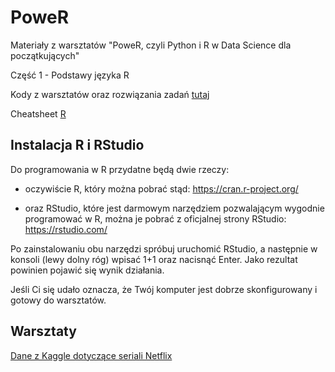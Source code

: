# PoweR
Materiały z warsztatów "PoweR, czyli Python i R w Data Science dla początkujących"

Część 1 - Podstawy języka R

Kody z warsztatów oraz rozwiązania zadań [tutaj](https://github.com/R-Ladies-Warsaw/PoweR/blob/master/Cz%C4%99%C5%9B%C4%87%201%20-%20Podstawy%20j%C4%99zyka/R/podstawy.R)

Cheatsheet [R](https://github.com/R-Ladies-Warsaw/PoweR/blob/master/Cz%C4%99%C5%9B%C4%87%201%20-%20Podstawy%20j%C4%99zyka/cheatSheetR.pdf)


## Instalacja R i RStudio

Do programowania w R przydatne będą dwie rzeczy:

- oczywiście R, który można pobrać stąd: https://cran.r-project.org/

- oraz RStudio, które jest darmowym narzędziem pozwalającym wygodnie programować w R, można je pobrać z oficjalnej strony RStudio: https://rstudio.com/


Po zainstalowaniu obu narzędzi spróbuj uruchomić RStudio, a następnie w konsoli (lewy dolny róg) wpisać 1+1 oraz nacisnąć Enter. Jako rezultat powinien pojawić się wynik działania.

Jeśli Ci się udało oznacza, że Twój komputer jest dobrze skonfigurowany i gotowy do warsztatów.

## Warsztaty

[Dane z Kaggle dotyczące seriali Netflix](https://www.kaggle.com/shivamb/netflix-shows/data)

